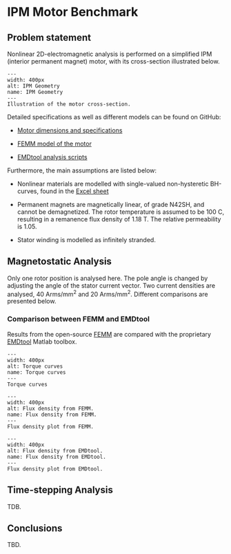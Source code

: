 # IPM Motor Benchmark


## Problem statement

Nonlinear 2D-electromagnetic analysis is performed on a simplified IPM (interior permanent magnet) motor, with its cross-section illustrated below.

```{figure} ./IPM_geometry.png
---
width: 400px
alt: IPM Geometry
name: IPM Geometry
---
Illustration of the motor cross-section.
```

Detailed specifications as well as different models can be found on GitHub:

* [Motor dimensions and specifications](https://github.com/AnttiLehikoinen/CoFEA/tree/master/Benchmarks/001-IPM-Motor/Files)

* [FEMM model of the motor](https://github.com/AnttiLehikoinen/CoFEA/tree/master/Benchmarks/001-IPM-Motor/FEMM%20Analysis)

* [EMDtool analysis scripts](https://github.com/AnttiLehikoinen/CoFEA/tree/master/Benchmarks/001-IPM-Motor/EMDtool%20Analysis)

Furthermore, the main assumptions are listed below:

* Nonlinear materials are modelled with single-valued non-hysteretic BH-curves, found in the [Excel sheet](https://github.com/AnttiLehikoinen/CoFEA/blob/master/Benchmarks/001-IPM-Motor/Files/specifications.xlsx)

* Permanent magnets are magnetically linear, of grade N42SH, and cannot be demagnetized. The rotor temperature is assumed to be 100 C, resulting in a remanence flux density of 1.18 T. The relative permeability is 1.05.

* Stator winding is modelled as infinitely stranded.

## Magnetostatic Analysis

Only one rotor position is analysed here. The pole angle is changed by adjusting the angle of the stator current vector. Two current densities are analysed, 40 Arms/mm<sup>2</sup> and 20 Arms/mm<sup>2</sup>. Different comparisons
are presented below.

### Comparison between FEMM and EMDtool

Results from the open-source [FEMM](https://www.femm.info/wiki/HomePage) are compared with the proprietary [EMDtool](https://www.smeklab.com/emdtool/) Matlab toolbox.

```{figure} ./IPM_torque_curves.png
---
width: 400px
alt: Torque curves
name: Torque curves
---
Torque curves
```

```{figure} ./IPM_flux_FEMM.png
---
width: 400px
alt: Flux density from FEMM.
name: Flux density from FEMM.
---
Flux density plot from FEMM.
```

```{figure} ./IPM_flux_EMDtool.png
---
width: 400px
alt: Flux density from EMDtool.
name: Flux density from EMDtool.
---
Flux density plot from EMDtool.
```

## Time-stepping Analysis

TDB.

## Conclusions

TBD.